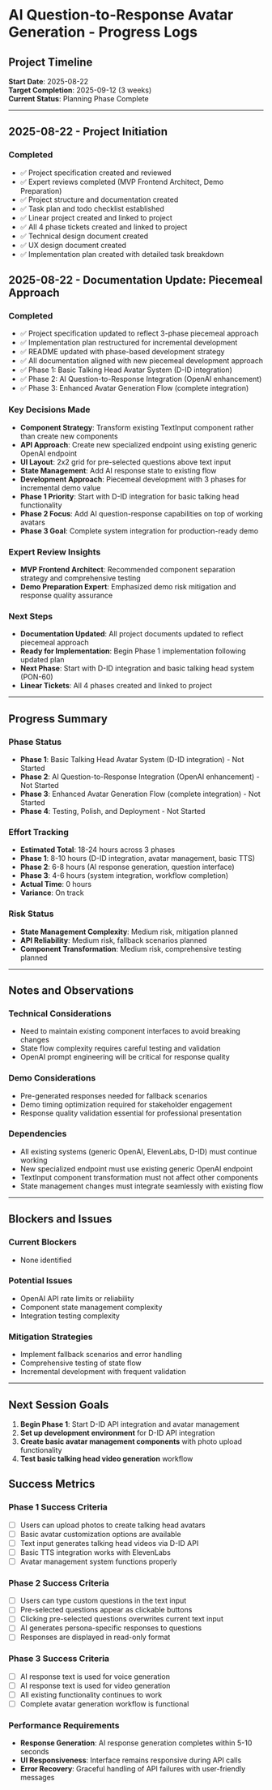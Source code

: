 # AI Question-to-Response Avatar Generation - Progress Logs

## Project Timeline

**Start Date**: 2025-08-22  
**Target Completion**: 2025-09-12 (3 weeks)  
**Current Status**: Planning Phase Complete

---

## 2025-08-22 - Project Initiation

### Completed
- ✅ Project specification created and reviewed
- ✅ Expert reviews completed (MVP Frontend Architect, Demo Preparation)
- ✅ Project structure and documentation created
- ✅ Task plan and todo checklist established
- ✅ Linear project created and linked to project
- ✅ All 4 phase tickets created and linked to project
- ✅ Technical design document created
- ✅ UX design document created
- ✅ Implementation plan created with detailed task breakdown

## 2025-08-22 - Documentation Update: Piecemeal Approach

### Completed
- ✅ Project specification updated to reflect 3-phase piecemeal approach
- ✅ Implementation plan restructured for incremental development
- ✅ README updated with phase-based development strategy
- ✅ All documentation aligned with new piecemeal development approach
- ✅ Phase 1: Basic Talking Head Avatar System (D-ID integration)
- ✅ Phase 2: AI Question-to-Response Integration (OpenAI enhancement)
- ✅ Phase 3: Enhanced Avatar Generation Flow (complete integration)

### Key Decisions Made
- **Component Strategy**: Transform existing TextInput component rather than create new components
- **API Approach**: Create new specialized endpoint using existing generic OpenAI endpoint
- **UI Layout**: 2x2 grid for pre-selected questions above text input
- **State Management**: Add AI response state to existing flow
- **Development Approach**: Piecemeal development with 3 phases for incremental demo value
- **Phase 1 Priority**: Start with D-ID integration for basic talking head functionality
- **Phase 2 Focus**: Add AI question-response capabilities on top of working avatars
- **Phase 3 Goal**: Complete system integration for production-ready demo

### Expert Review Insights
- **MVP Frontend Architect**: Recommended component separation strategy and comprehensive testing
- **Demo Preparation Expert**: Emphasized demo risk mitigation and response quality assurance

### Next Steps
- **Documentation Updated**: All project documents updated to reflect piecemeal approach
- **Ready for Implementation**: Begin Phase 1 implementation following updated plan
- **Next Phase**: Start with D-ID integration and basic talking head system (PON-60)
- **Linear Tickets**: All 4 phases created and linked to project

---

## Progress Summary

### Phase Status
- **Phase 1**: Basic Talking Head Avatar System (D-ID integration) - Not Started
- **Phase 2**: AI Question-to-Response Integration (OpenAI enhancement) - Not Started  
- **Phase 3**: Enhanced Avatar Generation Flow (complete integration) - Not Started
- **Phase 4**: Testing, Polish, and Deployment - Not Started

### Effort Tracking
- **Estimated Total**: 18-24 hours across 3 phases
- **Phase 1**: 8-10 hours (D-ID integration, avatar management, basic TTS)
- **Phase 2**: 6-8 hours (AI response generation, question interface)
- **Phase 3**: 4-6 hours (system integration, workflow completion)
- **Actual Time**: 0 hours
- **Variance**: On track

### Risk Status
- **State Management Complexity**: Medium risk, mitigation planned
- **API Reliability**: Medium risk, fallback scenarios planned
- **Component Transformation**: Medium risk, comprehensive testing planned

---

## Notes and Observations

### Technical Considerations
- Need to maintain existing component interfaces to avoid breaking changes
- State flow complexity requires careful testing and validation
- OpenAI prompt engineering will be critical for response quality

### Demo Considerations
- Pre-generated responses needed for fallback scenarios
- Demo timing optimization required for stakeholder engagement
- Response quality validation essential for professional presentation

### Dependencies
- All existing systems (generic OpenAI, ElevenLabs, D-ID) must continue working
- New specialized endpoint must use existing generic OpenAI endpoint
- TextInput component transformation must not affect other components
- State management changes must integrate seamlessly with existing flow

---

## Blockers and Issues

### Current Blockers
- None identified

### Potential Issues
- OpenAI API rate limits or reliability
- Component state management complexity
- Integration testing complexity

### Mitigation Strategies
- Implement fallback scenarios and error handling
- Comprehensive testing of state flow
- Incremental development with frequent validation

---

## Next Session Goals

1. **Begin Phase 1**: Start D-ID API integration and avatar management
2. **Set up development environment** for D-ID API integration
3. **Create basic avatar management components** with photo upload functionality
4. **Test basic talking head video generation** workflow

## Success Metrics

### Phase 1 Success Criteria
- [ ] Users can upload photos to create talking head avatars
- [ ] Basic avatar customization options are available
- [ ] Text input generates talking head videos via D-ID API
- [ ] Basic TTS integration works with ElevenLabs
- [ ] Avatar management system functions properly

### Phase 2 Success Criteria
- [ ] Users can type custom questions in the text input
- [ ] Pre-selected questions appear as clickable buttons
- [ ] Clicking pre-selected questions overwrites current text input
- [ ] AI generates persona-specific responses to questions
- [ ] Responses are displayed in read-only format

### Phase 3 Success Criteria
- [ ] AI response text is used for voice generation
- [ ] AI response text is used for video generation
- [ ] All existing functionality continues to work
- [ ] Complete avatar generation workflow is functional

### Performance Requirements
- **Response Generation**: AI response generation completes within 5-10 seconds
- **UI Responsiveness**: Interface remains responsive during API calls
- **Error Recovery**: Graceful handling of API failures with user-friendly messages
